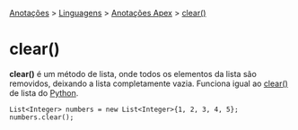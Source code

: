 <link rel="stylesheet" type="text/css" href="../../CSS/dark-theme.css">

[Anotações](../../) > [Linguagens](../Index.md) > [Anotações Apex](./Index.md) > [clear()](./ListClear.md)

# clear()

**clear()** é um método de lista, onde todos os elementos da lista são removidos, deixando a lista completamente vazia. Funciona igual ao [clear()](../Python/ClearList.md) de lista do [Python](../PHP/Index.md).

```apex
List<Integer> numbers = new List<Integer>{1, 2, 3, 4, 5};
numbers.clear();
```